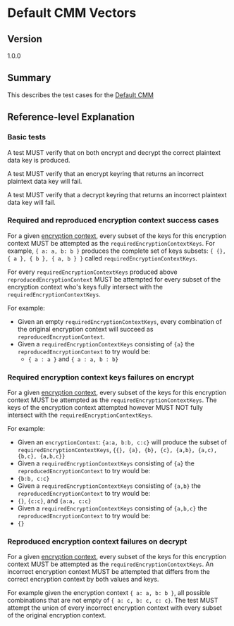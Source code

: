 [//]: # "Copyright Amazon.com Inc. or its affiliates. All Rights Reserved."
[//]: # "SPDX-License-Identifier: CC-BY-SA-4.0"

# Default CMM Vectors

## Version

1.0.0

## Summary

This describes the test cases for the [Default CMM](../../default-cmm.md)

## Reference-level Explanation

### Basic tests

A test MUST verify that on both encrypt and decrypt the correct 
plaintext data key is produced.

A test MUST verify that an encrypt keyring that returns
an incorrect plaintext data key will fail.

A test MUST verify that a decrypt keyring that returns
an incorrect plaintext data key will fail.


### Required and reproduced encryption context success cases

For a given [encryption context](../../structures.md#encryption-context),
every subset of the keys for this encryption context
MUST be attempted as the `requiredEncryptionContextKeys`.
For example, `{ a: a, b: b }` produces the complete set of keys subsets: `{ {}, { a }, { b }, { a, b } }` called `requiredEncryptionContextKeys`.

For every `requiredEncryptionContextKeys` produced above
`reproducedEncryptionContext` MUST be attempted
for every subset of the encryption context
who's keys fully intersect with the `requiredEncryptionContextKeys`.

For example:
- Given an empty `requiredEncryptionContextKeys`,
every combination of the original encryption context
will succeed as `reproducedEncryptionContext`.
- Given a `requiredEncryptionContextKeys` consisting of `{a}` the
`reproducedEncryptionContext` to try would be:
    - `{ a : a }` and `{ a : a, b : b}` 

### Required encryption context keys failures on encrypt

For a given [encryption context](../../structures.md#encryption-context),
every subset of the keys for this encryption context
MUST be attempted as the `requiredEncryptionContextKeys`.
The keys of the encryption context attempted however
MUST NOT fully intersect with the `requiredEncryptionContextKeys`.

For example:
- Given an `encryptionContext`: `{a:a, b:b, c:c}` will produce the subset 
of `requiredEncryptionContextKeys`,  `{{}, {a}, {b}, {c}, {a,b}, {a,c), {b,c}, {a,b,c}}`
- Given a `requiredEncryptionContextKeys` consisting of `{a}` the 
`reproducedEncryptionContext` to try would be:
 - `{b:b, c:c}`
- Given a `requiredEncryptionContextKeys` consisting of `{a,b}` the 
`reproducedEncryptionContext` to try would be:
 - `{}`, `{c:c}`, and `{a:a, c:c}`
- Given a `requiredEncryptionContextKeys` consisting of `{a,b,c}` the 
`reproducedEncryptionContext` to try would be:
 - `{}`

### Reproduced encryption context failures on decrypt

For a given [encryption context](../../structures.md#encryption-context),
every subset of the keys for this encryption context
MUST be attempted as the `requiredEncryptionContextKeys`.
An incorrect encryption context
MUST be attempted that differs from the correct encryption context
by both values and keys.

For example given the encryption context `{ a: a, b: b }`,
all possible combinations that are not empty of `{ a: c, b: c, c: c}`.
The test MUST attempt the union of every incorrect encryption context
with every subset of the original encryption context.
